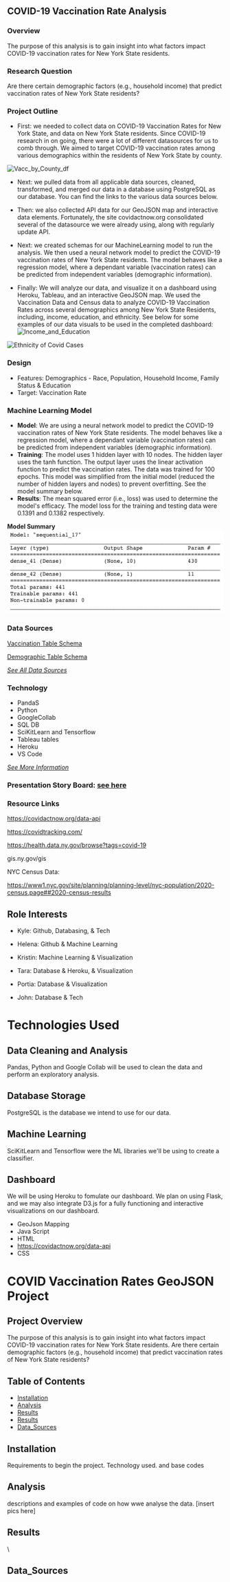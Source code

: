 ## **COVID-19 Vaccination Rate Analysis**

### Overview

The purpose of this analysis is to gain insight into what factors impact COVID-19 vaccination rates for New York State residents. 

### Research Question
Are there certain demographic factors (e.g., household income) that predict vaccination rates of New York State residents?

### Project Outline

  * First: we needed to collect data on COVID-19 Vaccination Rates for New York State, and data on New York State residents. Since COVID-19 research in on going, there were a lot of different datasources for us to comb through. We aimed to target COVID-19 vaccination rates among various demographics within the residents of New York State by county.

![Vacc_by_County_df](https://user-images.githubusercontent.com/84881187/140678174-5bc9d9c7-742b-4814-a5fa-2fba68399f2f.PNG)

  * Next: we pulled data from all applicable data sources, cleaned, transformed, and merged our data in a database using PostgreSQL as our database. You can find the links to the various data sources below.


  * Then: we also collected API data for our GeoJSON map and interactive data elements. Fortunately, the site covidactnow.org consolidated several of the datasource we were already using, along with regularly update API.


  * Next: we created schemas for our MachineLearning model to run the analysis. We then used a neural network model to predict the COVID-19 vaccination rates of New York State residents. The model behaves like a regression model, where a dependant variable (vaccination rates) can be predicted from independent variables (demographic information). 


  * Finally: We will analyze our data, and visualize it on a dashboard using Heroku, Tableau, and an interactive GeoJSON map. We used the Vaccination Data and Census data to analyze COVID-19 Vaccination Rates across several demographics among New York State Residents, including, income, education, and ethnicity. See below for some examples of our data visuals  to be used in the completed dashboard:
  ![Income_and_Education](https://user-images.githubusercontent.com/84881187/140678561-628ee2d4-3acf-45d1-85e0-8e0a33d43ccc.PNG)

![Ethnicity of Covid Cases](https://user-images.githubusercontent.com/84881187/140678892-c45b4c45-ca02-4ae0-87d1-d700008bbf7c.PNG)


### Design
* Features: Demographics - Race, Population, Household Income, Family Status & Education
* Target: Vaccination Rate


### Machine Learning Model

* **Model**: We are using a neural network model to predict the COVID-19 vaccination rates of New York State residents. The model behaves like a regression model, where a dependant variable (vaccination rates) can be predicted from independent variables (demographic information). 
* **Training**: The model uses 1 hidden layer with 10 nodes. The hidden layer uses the tanh function. The output layer uses the linear activation function to predict the vaccination rates. The data was trained for 100 epochs. This model was simplified from the initial model (reduced the number of hidden layers and nodes) to prevent overfitting. See the model summary below. 
* **Results**: The mean squared error (i.e., loss) was used to determine the model's efficacy. The model loss for the training and testing data were 0.1391 and 0.1382 respectively. 

**Model Summary**<br/>
![model_summary](https://github.com/Anoobis5/COVID_GeoJSON_FinalProject/blob/hrabasco-ml-p2/Analysis/model_summary.png)

### Data Sources

[Vaccination Table Schema](https://github.com/Anoobis5/COVID_GeoJSON_FinalProject/blob/main/Resources/Vacc_Data_Schema.csv) <br/>

[Demographic Table Schema](https://github.com/Anoobis5/COVID_GeoJSON_FinalProject/blob/main/Resources/census_data_schema.csv) <br/>

[*See All Data Sources*](https://github.com/Anoobis5/COVID_GeoJSON_FinalProject/tree/main/Resources) <br/>

### Technology
* PandaS
* Python
* GoogleCollab
* SQL DB
* SciKitLearn and Tensorflow
* Tableau tables
* Heroku
* VS Code

[*See More Information*](https://github.com/Anoobis5/COVID_GeoJSON_FinalProject/blob/main/Technology.md)


### Presentation Story Board: [see here](https://docs.google.com/presentation/d/1c9cfA28_8GVU7xcNCX7rOtGATN4EiccQRYXfeIIyXYQ/edit?usp=sharing)


### Resource Links

https://covidactnow.org/data-api

https://covidtracking.com/

https://health.data.ny.gov/browse?tags=covid-19

gis.ny.gov/gis

NYC Census Data:

https://www1.nyc.gov/site/planning/planning-level/nyc-population/2020-census.page##2020-census-results



## Role Interests

* Kyle: Github, Databasing, & Tech

* Helena: Github & Machine Learning

* Kristin: Machine Learning & Visualization

* Tara: Database & Heroku, & Visualization

* Portia: Database & Visualization

* John: Database & Tech


# Technologies Used

## Data Cleaning and Analysis
Pandas, Python and Google Collab will be used to clean the data and perform an exploratory analysis.

## Database Storage
PostgreSQL is the database we intend to use for our data.

## Machine Learning
SciKitLearn and Tensorflow were the ML libraries we'll be using to create a classifier.

## Dashboard
We will be using Heroku to fomulate our dashboard. We plan on using Flask, and we may also integrate D3.js for a fully functioning and interactive visualizations on our dashboard.

* GeoJson Mapping
* Java Script
* HTML
* https://covidactnow.org/data-api
* CSS

# COVID Vaccination Rates GeoJSON Project

## Project Overview

The purpose of this analysis is to gain insight into what factors impact COVID-19 vaccination rates for New York State residents. Are there certain demographic factors (e.g., household income) that predict vaccination rates of New York State residents?

## Table of Contents

 - [Installation](#installation)
 - [Analysis](#Analysis)
 - [Results](#results)
 - [Results](#credits)
 - [Data_Sources](#data_sources)

## Installation

Requirements to begin the project. Technology used. and base codes

## Analysis

descriptions and examples of code on how wwe analyse the data.
[insert pics here]

## Results
\


## Data_Sources


